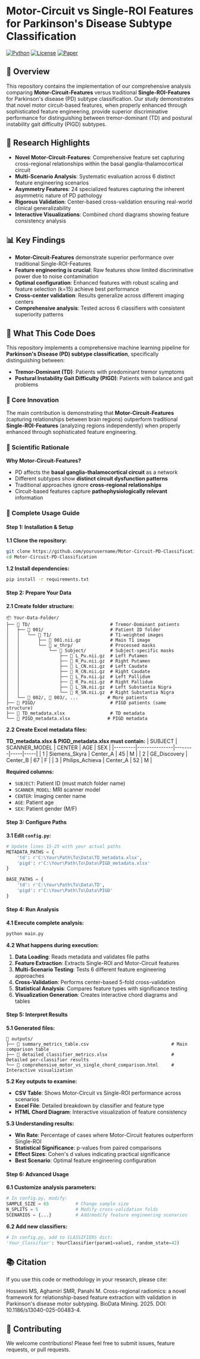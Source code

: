 # Motor-Circuit vs Single-ROI Features for Parkinson's Disease Subtype Classification

[![Python](https://img.shields.io/badge/python-3.8%2B-blue.svg)](https://www.python.org/downloads/)
[![License](https://img.shields.io/badge/license-MIT-green.svg)](LICENSE)
[![Paper](https://img.shields.io/badge/paper-preprint-orange.svg)](#)

## 🧠 Overview

This repository contains the implementation of our comprehensive analysis comparing **Motor-Circuit-Features** versus traditional **Single-ROI-Features** for Parkinson's disease (PD) subtype classification. Our study demonstrates that novel motor circuit-based features, when properly enhanced through sophisticated feature engineering, provide superior discriminative performance for distinguishing between tremor-dominant (TD) and postural instability gait difficulty (PIGD) subtypes.

## 🔬 Research Highlights

- **Novel Motor-Circuit-Features**: Comprehensive feature set capturing cross-regional relationships within the basal ganglia-thalamocortical circuit
- **Multi-Scenario Analysis**: Systematic evaluation across 6 distinct feature engineering scenarios
- **Asymmetry Features**: 24 specialized features capturing the inherent asymmetric nature of PD pathology
- **Rigorous Validation**: Center-based cross-validation ensuring real-world clinical generalizability
- **Interactive Visualizations**: Combined chord diagrams showing feature consistency analysis

## 📊 Key Findings

- **Motor-Circuit-Features** demonstrate superior performance over traditional Single-ROI-Features
- **Feature engineering is crucial**: Raw features show limited discriminative power due to noise contamination
- **Optimal configuration**: Enhanced features with robust scaling and feature selection (k=15) achieve best performance
- **Cross-center validation**: Results generalize across different imaging centers
- **Comprehensive analysis**: Tested across 6 classifiers with consistent superiority patterns

## 🎯 What This Code Does

This repository implements a comprehensive machine learning pipeline for **Parkinson's Disease (PD) subtype classification**, specifically distinguishing between:

- **Tremor-Dominant (TD)**: Patients with predominant tremor symptoms
- **Postural Instability Gait Difficulty (PIGD)**: Patients with balance and gait problems

### 🔬 Core Innovation

The main contribution is demonstrating that **Motor-Circuit-Features** (capturing relationships between brain regions) outperform traditional **Single-ROI-Features** (analyzing regions independently) when properly enhanced through sophisticated feature engineering.

### 🧠 Scientific Rationale

**Why Motor-Circuit-Features?**
- PD affects the **basal ganglia-thalamocortical circuit** as a network
- Different subtypes show **distinct circuit dysfunction patterns**
- Traditional approaches ignore **cross-regional relationships**
- Circuit-based features capture **pathophysiologically relevant** information

### 🚀 Complete Usage Guide

#### Step 1: Installation & Setup

**1.1 Clone the repository:**
```bash
git clone https://github.com/yourusername/Motor-Circuit-PD-Classification.git
cd Motor-Circuit-PD-Classification
```

**1.2 Install dependencies:**
```bash
pip install -r requirements.txt
```

#### Step 2: Prepare Your Data

**2.1 Create folder structure:**
```
📦 Your-Data-Folder/
├── 📁 TD/                              # Tremor-Dominant patients
│   ├── 📁 001/                         # Patient ID folder
│   │   └── 📁 T1/                      # T1-weighted images
│   │       ├── 📄 001.nii.gz           # Main T1 image
│   │       └── 📁 w_thrp/              # Processed masks
│   │           └── 📁 Subject/         # Subject-specific masks
│   │               ├── 📄 L_Pu.nii.gz  # Left Putamen
│   │               ├── 📄 R_Pu.nii.gz  # Right Putamen
│   │               ├── 📄 L_CN.nii.gz  # Left Caudate
│   │               ├── 📄 R_CN.nii.gz  # Right Caudate
│   │               ├── 📄 L_Pa.nii.gz  # Left Pallidum
│   │               ├── 📄 R_Pa.nii.gz  # Right Pallidum
│   │               ├── 📄 L_SN.nii.gz  # Left Substantia Nigra
│   │               └── 📄 R_SN.nii.gz  # Right Substantia Nigra
│   └── 📁 002/, 📁 003/, ...           # More patients
├── 📁 PIGD/                            # PIGD patients (same structure)
├── 📄 TD_metadata.xlsx                 # TD metadata
└── 📄 PIGD_metadata.xlsx              # PIGD metadata
```

**2.2 Create Excel metadata files:**

**TD_metadata.xlsx & PIGD_metadata.xlsx must contain:**
| SUBJECT | SCANNER_MODEL | CENTER | AGE | SEX |
|---------|---------------|--------|-----|-----|
| 1 | Siemens_Skyra | Center_A | 45 | M |
| 2 | GE_Discovery | Center_B | 67 | F |
| 3 | Philips_Achieva | Center_A | 52 | M |

**Required columns:**
- `SUBJECT`: Patient ID (must match folder name)
- `SCANNER_MODEL`: MRI scanner model
- `CENTER`: Imaging center name
- `AGE`: Patient age
- `SEX`: Patient gender (M/F)

#### Step 3: Configure Paths

**3.1 Edit `config.py`:**
```python
# Update lines 15-25 with your actual paths
METADATA_PATHS = {
    'td': r'C:\Your\Path\To\Data\TD_metadata.xlsx',
    'pigd': r'C:\Your\Path\To\Data\PIGD_metadata.xlsx'
}

BASE_PATHS = {
    'td': r'C:\Your\Path\To\Data\TD',
    'pigd': r'C:\Your\Path\To\Data\PIGD'
}
```

#### Step 4: Run Analysis

**4.1 Execute complete analysis:**
```bash
python main.py
```

**4.2 What happens during execution:**
1. **Data Loading**: Reads metadata and validates file paths
2. **Feature Extraction**: Extracts Single-ROI and Motor-Circuit features
3. **Multi-Scenario Testing**: Tests 6 different feature engineering approaches
4. **Cross-Validation**: Performs center-based 5-fold cross-validation
5. **Statistical Analysis**: Compares feature types with significance testing
6. **Visualization Generation**: Creates interactive chord diagrams and tables

#### Step 5: Interpret Results

**5.1 Generated files:**
```
📁 outputs/
├── 📄 summary_metrics_table.csv                               # Main comparison table
├── 📄 detailed_classifier_metrics.xlsx                        # Detailed per-classifier results
└── 📄 comprehensive_motor_vs_single_chord_comparison.html     # Interactive visualization
```

**5.2 Key outputs to examine:**
- **CSV Table**: Shows Motor-Circuit vs Single-ROI performance across scenarios
- **Excel File**: Detailed breakdown by classifier and feature type
- **HTML Chord Diagram**: Interactive visualization of feature consistency

**5.3 Understanding results:**
- **Win Rate**: Percentage of cases where Motor-Circuit features outperform Single-ROI
- **Statistical Significance**: p-values from paired comparisons
- **Effect Sizes**: Cohen's d values indicating practical significance
- **Best Scenario**: Optimal feature engineering configuration

#### Step 6: Advanced Usage

**6.1 Customize analysis parameters:**
```python
# In config.py, modify:
SAMPLE_SIZE = 65          # Change sample size
N_SPLITS = 5              # Modify cross-validation folds
SCENARIOS = {...}         # Add/modify feature engineering scenarios
```

**6.2 Add new classifiers:**
```python
# In config.py, add to CLASSIFIERS dict:
'Your_Classifier': YourClassifier(param1=value1, random_state=42)
```


## 📚 Citation

If you use this code or methodology in your research, please cite:

Hosseini MS, Aghamiri SMR, Panahi M. Cross-regional radiomics: a novel framework for relationship-based feature extraction with validation in Parkinson's disease motor subtyping. BioData Mining. 2025. DOI: 10.1186/s13040-025-00483-4.


## 🤝 Contributing

We welcome contributions! Please feel free to submit issues, feature requests, or pull requests.


